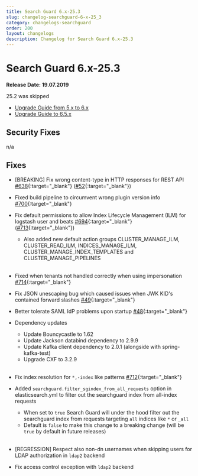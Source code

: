 ```yaml
---
title: Search Guard 6.x-25.3
slug: changelog-searchguard-6-x-25_3
category: changelogs-searchguard
order: 200
layout: changelogs
description: Changelog for Search Guard 6.x-25.3
---
```


<!---
Copryight 2019 floragunn GmbH
-->

# Search Guard 6.x-25.3

**Release Date: 19.07.2019**

25.2 was skipped

* [Upgrade Guide from 5.x to 6.x](upgrading-5-6)
* [Upgrade Guide to 6.5.x](upgrading-560)

## Security Fixes 

n/a
  
## Fixes 

* [BREAKING] Fix wrong content-type in HTTP responses for REST API [#638](https://github.com/floragunncom/search-guard/issues/638){:target="_blank"} ([#52](https://github.com/floragunncom/search-guard-enterprise-modules/pull/52){:target="_blank"})

* Fixed build pipeline to circumvent wrong plugin version info [#700](https://github.com/floragunncom/search-guard/issues/700){:target="_blank"}

* Fix default permissions to allow Index Lifecycle Management (ILM) for logstash user and beats [#694](https://github.com/floragunncom/search-guard/issues/694){:target="_blank"} ([#713](https://github.com/floragunncom/search-guard/pull/713){:target="_blank"})
  * Also added new default action groups CLUSTER_MANAGE_ILM, CLUSTER_READ_ILM, INDICES_MANAGE_ILM, CLUSTER_MANAGE_INDEX_TEMPLATES and CLUSTER_MANAGE_PIPELINES
<br/><br/>
* Fixed when tenants not handled correctly when using impersonation [#714](https://github.com/floragunncom/search-guard/pull/714){:target="_blank"}

* Fix JSON unescaping bug which caused issues when JWK KID's contained forward slashes [#49](https://github.com/floragunncom/search-guard-enterprise-modules/pull/49){:target="_blank"}

* Better tolerate SAML IdP problems upon startup [#48](https://github.com/floragunncom/search-guard-enterprise-modules/pull/48){:target="_blank"}

* Dependency updates
  * Update Bouncycastle to 1.62
  * Update Jackson databind dependency to 2.9.9
  * Update Kafka client dependency to 2.0.1 (alongside with spring-kafka-test)
  * Upgrade CXF to 3.2.9
<br/><br/>
* Fix index resolution for `*,-index` like patterns [#712](https://github.com/floragunncom/search-guard/pull/712){:target="_blank"}

* Added `searchguard.filter_sgindex_from_all_requests` option in elasticsearch.yml to filter out the searchguard index from all-index requests
  * When set to `true` Search Guard will under the hood filter out the searchguard index from requests targeting `all` indices like `*` or `_all` 
  * Default is `false` to make this change to a breaking change (will be `true` by default in future releases)
<br/><br/>
* [REGRESSION] Respect also non-dn usernames when skipping users for LDAP authorization in `ldap2` backend

* Fix access control exception with `ldap2` backend 